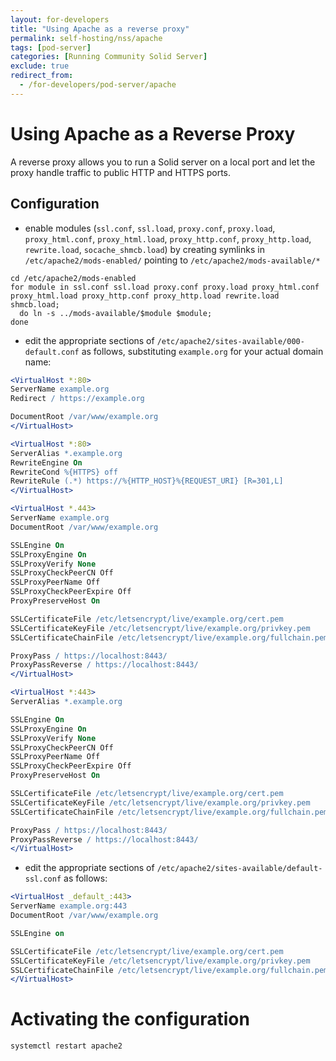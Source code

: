 ```yaml
---
layout: for-developers
title: "Using Apache as a reverse proxy"
permalink: self-hosting/nss/apache
tags: [pod-server]
categories: [Running Community Solid Server]
exclude: true
redirect_from:
  - /for-developers/pod-server/apache
---
```


# Using Apache as a Reverse Proxy
A reverse proxy allows you to run a Solid server on a local port
and let the proxy handle traffic to public HTTP and HTTPS ports.

## Configuration
* enable modules
  (`ssl.conf`, `ssl.load`, `proxy.conf`, `proxy.load`, `proxy_html.conf`, `proxy_html.load`, `proxy_http.conf`, `proxy_http.load`, `rewrite.load`, `socache_shmcb.load`)
  by creating symlinks in `/etc/apache2/mods-enabled/` pointing to `/etc/apache2/mods-available/*`
```shell
cd /etc/apache2/mods-enabled
for module in ssl.conf ssl.load proxy.conf proxy.load proxy_html.conf proxy_html.load proxy_http.conf proxy_http.load rewrite.load shmcb.load;
  do ln -s ../mods-available/$module $module;
done
```
* edit the appropriate sections of `/etc/apache2/sites-available/000-default.conf` as follows, substituting `example.org` for your actual domain name:

```apache
<VirtualHost *:80>
ServerName example.org
Redirect / https://example.org

DocumentRoot /var/www/example.org
</VirtualHost>

<VirtualHost *:80>
ServerAlias *.example.org
RewriteEngine On
RewriteCond %{HTTPS} off
RewriteRule (.*) https://%{HTTP_HOST}%{REQUEST_URI} [R=301,L]
</VirtualHost>

<VirtualHost *.443>
ServerName example.org
DocumentRoot /var/www/example.org

SSLEngine On
SSLProxyEngine On
SSLProxyVerify None
SSLProxyCheckPeerCN Off
SSLProxyPeerName Off
SSLProxyCheckPeerExpire Off
ProxyPreserveHost On

SSLCertificateFile /etc/letsencrypt/live/example.org/cert.pem
SSLCertificateKeyFile /etc/letsencrypt/live/example.org/privkey.pem
SSLCertificateChainFile /etc/letsencrypt/live/example.org/fullchain.pem

ProxyPass / https://localhost:8443/
ProxyPassReverse / https://localhost:8443/
</VirtualHost>

<VirtualHost *:443>
ServerAlias *.example.org

SSLEngine On
SSLProxyEngine On
SSLProxyVerify None
SSLProxyCheckPeerCN Off
SSLProxyPeerName Off
SSLProxyCheckPeerExpire Off
ProxyPreserveHost On

SSLCertificateFile /etc/letsencrypt/live/example.org/cert.pem
SSLCertificateKeyFile /etc/letsencrypt/live/example.org/privkey.pem
SSLCertificateChainFile /etc/letsencrypt/live/example.org/fullchain.pem

ProxyPass / https://localhost:8443/
ProxyPassReverse / https://localhost:8443/
</VirtualHost>
```

* edit the appropriate sections of `/etc/apache2/sites-available/default-ssl.conf` as follows:

```apache
<VirtualHost _default_:443>
ServerName example.org:443
DocumentRoot /var/www/example.org

SSLEngine on

SSLCertificateFile /etc/letsencrypt/live/example.org/cert.pem
SSLCertificateKeyFile /etc/letsencrypt/live/example.org/privkey.pem
SSLCertificateChainFile /etc/letsencrypt/live/example.org/fullchain.pem
</VirtualHost>
```

# Activating the configuration
```shell
systemctl restart apache2
```
